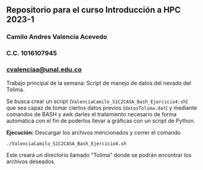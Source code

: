 ## Repositorio para el curso Introducción a HPC 2023-1
### Camilo Andres Valencia Acevedo
### C.C. 1016107945
### cvalenciaa@unal.edu.co

Trabajo principal de la semana: Script de manejo de datos del nevado del Tolima.

Se busca crear un script (`ValenciaCamilo_S1C2CASA_Bash_Ejercicio4.sh`) que sea capaz de tomar ciertos datos previos (`datosTolima.dat`) y mediante comandos de BASH y awk darles el tratamiento necesario de forma automática con el fin de poderlos llevar a gráficas con un script de Python. 

**Ejecución:** Descargar los archivos mencionados y correr el comando
```
./ValenciaCamilo_S1C2CASA_Bash_Ejercicio4.sh
```

Este creará un directorio llamado "Tolima" donde se podrán encontrar los archivos deseados.
